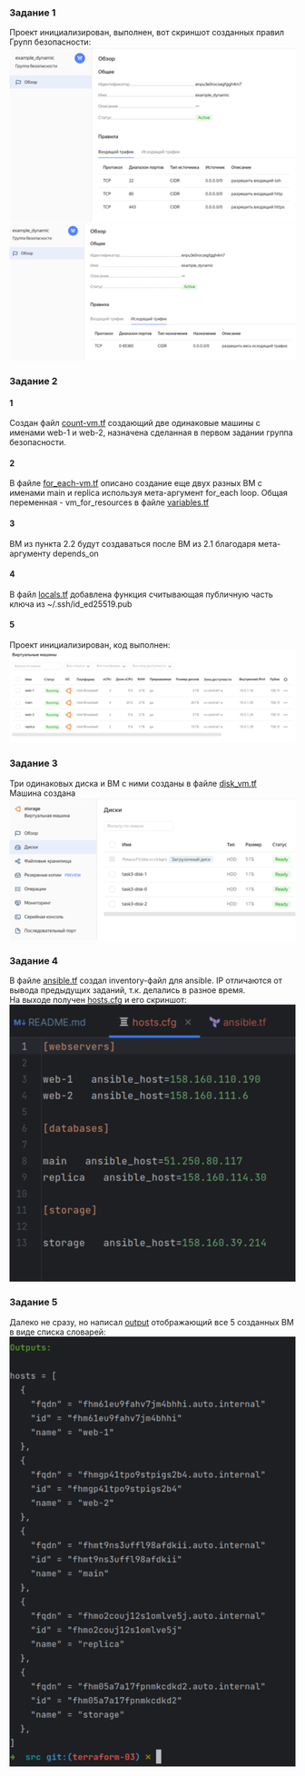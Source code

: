 ### Задание 1  
Проект инициализирован, выполнен, вот скриншот созданных правил Групп безопасности:  
![Security rules ingress](img/tf3-t1.png)  
![Security rules egress](img/tf3-t1_2.png)  

### Задание 2  
#### 1  
Создан файл [count-vm.tf](src/count-vm.tf) создающий две одинаковые машины с именами web-1 и web-2, назначена сделанная в первом задании группа безопасности.  
#### 2  
В файле [for_each-vm.tf](src/for_each-vm.tf) описано создание еще двух разных ВМ с именами main и replica используя мета-аргумент for_each loop. Общая переменная - vm_for_resources в файле [variables.tf](src/variables.tf)  
#### 3  
ВМ из пункта 2.2 будут создаваться после ВМ из 2.1 благодаря мета-аргументу depends_on  
#### 4  
В файл [locals.tf](src/locals.tf) добавлена функция считывающая публичную часть ключа из ~/.ssh/id_ed25519.pub  
#### 5  
Проект инициализирован, код выполнен:  
![VM`s done](img/tf3-t2-done.png)  

### Задание 3  
Три одинаковых диска и ВМ с ними созданы в файле [disk_vm.tf](src/disk_vm.tf)  
Машина создана  
![Storage VM](img/tf3-t3-storage.png)  

### Задание 4  
В файле [ansible.tf](src/ansible.tf) создал inventory-файл для ansible. IP отличаются от вывода предыдущих заданий, т.к. делались в разное время.  
На выходе получен [hosts.cfg](src/hosts.cfg) и его скриншот:  
![hosts.cfg](img/tf3-t4.png)

### Задание 5  
Далеко не сразу, но написал [output](src/output.tf) отображающий все 5 созданных ВМ в виде списка словарей:  
![output.tf](img/tf3-t5-output.png)
